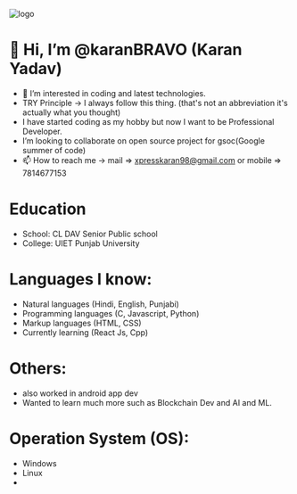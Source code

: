 ![logo](https://user-images.githubusercontent.com/77043443/193553031-add42aeb-63ba-4c8e-9eb3-5b5f315ccc26.png)
# 👋 Hi, I’m @karanBRAVO (Karan Yadav)
- 👀 I’m interested in coding and latest technologies.
- TRY Principle -> I always follow this thing. (that's not an abbreviation it's actually what you thought)
- I have started coding as my hobby but now I want to be Professional Developer.
- I’m looking to collaborate on open source project for gsoc(Google summer of code)
- 📫 How to reach me -> mail => xpresskaran98@gmail.com or mobile => 7814677153
# Education
- School: CL DAV Senior Public school
- College: UIET Punjab University
# Languages I know:
- Natural languages (Hindi, English, Punjabi)
- Programming languages (C, Javascript, Python)
- Markup languages (HTML, CSS)
- Currently learning (React Js, Cpp)
# Others:
- also worked in android app dev
- Wanted to learn much more such as Blockchain Dev and AI and ML.
# Operation System (OS):
- Windows
- Linux
- 
